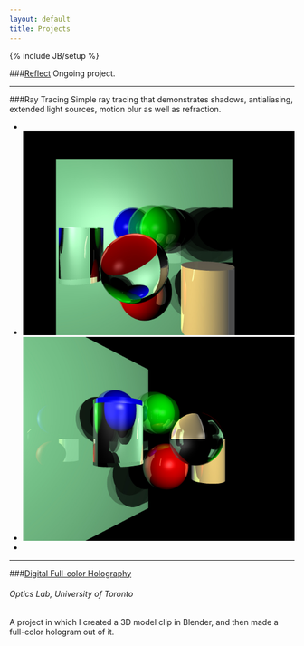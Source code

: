 ```yaml
---
layout: default
title: Projects
---
```

{% include JB/setup %}

###[Reflect]()
Ongoing project.

- - -
###Ray Tracing
Simple ray tracing that demonstrates shadows, antialiasing, extended light
sources, motion blur as well as refraction.

<ul class="thumbnails">
  <li class="span0.5"></li>
  <li class="span3">
    <a data-toggle="modal" href="#img1" class="thumbnail">
        <img src="/assets/img/ray-tracing-1.jpg" alt="thumbnail1" title="thumbnail 1" />
    </a>
  </li>
  <li class="span3">
    <a data-toggle="modal" href="#img2" class="thumbnail">
        <img src="/assets/img/ray-tracing-2.jpg" alt="thumbnail2" title="thumbnail 2" />
    </a>
  </li>
  <li class="span0.5"></li>
</ul>

<div class="modal fade" id="img1" style="display:none;">
    <img class="thumbnail" src="/assets/img/ray-tracing-1.jpg" width="550" alt="image1" title="Image 1" />
</div>
<div class="modal fade" id="img2" style="display:none;">
    <img class="thumbnail" src="/assets/img/ray-tracing-2.jpg" width="550" alt="image2" title="Image 2" />
</div>

- - -
###[Digital Full-color Holography](https://vimeo.com/33199683)
###### Optics Lab, University of Toronto

A project in which I created a 3D model clip in Blender, and then made a
full-color hologram out of it.

